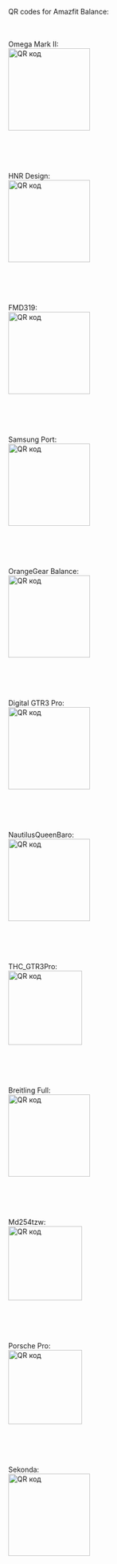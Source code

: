 QR codes for Amazfit Balance:<br><br><br>

Omega Mark II:<br>
<a href="http://qrcoder.ru" target="_blank"><img src="http://qrcoder.ru/code/?zpkd1%3A%2F%2Fwesadex.github.io%2FBW_Omega_MarkII_GTR3Pro.zpk&4&0" width="164" height="164" border="0" title="QR код"></a>

<br><br><br><br>
HNR Design:<br>
<a href="http://qrcoder.ru" target="_blank"><img src="http://qrcoder.ru/code/?zpkd1%3A%2F%2Fwesadex.github.io%2FHNR%2BDESIGN%2B1_GTR_3_Pro.zpk&4&0" width="164" height="164" border="0" title="QR код"></a>

<br><br><br><br>
FMD319:<br>
<a href="http://qrcoder.ru" target="_blank"><img src="http://qrcoder.ru/code/?zpkd1%3A%2F%2Fwesadex.github.io%2FMD319_GTR_3_Pro3.zpk&4&0" width="164" height="164" border="0" title="QR код"></a>

<br><br><br><br>
Samsung Port:<br>
<a href="http://qrcoder.ru" target="_blank"><img src="http://qrcoder.ru/code/?zpkd1%3A%2F%2Fwesadex.github.io%2FSamsung-port_GTR_3_Pro.zpk&4&0" width="164" height="164" border="0" title="QR код"></a>

<br><br><br><br>
OrangeGear Balance:<br>
<a href="http://qrcoder.ru" target="_blank"><img src="http://qrcoder.ru/code/?zpkd1%3A%2F%2Fwesadex.github.io%2FOrange-gear-ru_Balance.zpk&4&0" width="164" height="164" border="0" title="QR код"></a>

<br><br><br><br>
Digital GTR3 Pro:<br>
<a href="http://qrcoder.ru" target="_blank"><img src="http://qrcoder.ru/code/?zpkd1%3A%2F%2Fwesadex.github.io%2FDigital_GTR_3_Pro.zpk&4&0" width="164" height="164" border="0" title="QR код"></a>

<br><br><br><br>
NautilusQueenBaro:<br>
<a href="http://qrcoder.ru" target="_blank"><img src="http://qrcoder.ru/code/?zpkd1%3A%2F%2Fwesadex.github.io%2FNautilusQueenBaro.zpk&4&0" width="164" height="164" border="0" title="QR код"></a>

<br><br><br><br>
THC_GTR3Pro:<br>
<a href="http://qrcoder.ru" target="_blank"><img src="http://qrcoder.ru/code/?zpkd1%3A%2F%2Fwesadex.github.io%2FTHC_GTR3Pro.zpk&4&0" width="148" height="148" border="0" title="QR код"></a>

<br><br><br><br>
Breitling Full:<br>
<a href="http://qrcoder.ru" target="_blank"><img src="http://qrcoder.ru/code/?zpkd1%3A%2F%2Fwesadex.github.io%2FBREITLING_FULL_AOD.zpk&4&0" width="164" height="164" border="0" title="QR код"></a>

<br><br><br><br>
Md254tzw:<br>
<a href="http://qrcoder.ru" target="_blank"><img src="http://qrcoder.ru/code/?zpkd1%3A%2F%2Fwesadex.github.io%2FMd254tzw3.zpk&4&0" width="148" height="148" border="0" title="QR код"></a>

<br><br><br><br>
Porsche Pro:<br>
<a href="http://qrcoder.ru" target="_blank"><img src="http://qrcoder.ru/code/?zpkd1%3A%2F%2Fwesadex.github.io%2FPorshe_pro.zpk&4&0" width="148" height="148" border="0" title="QR код"></a>

<br><br><br><br>
Sekonda:<br>
<a href="http://qrcoder.ru" target="_blank"><img src="http://qrcoder.ru/code/?zpkd1%3A%2F%2Fwesadex.github.io%2FSEKONDA_FULL_AOD.zpk&4&0" width="164" height="164" border="0" title="QR код"></a>
